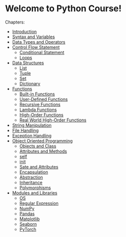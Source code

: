 # Welcome to Python Course!

Chapters:

-   [Introduction](chapters/Introduction)
-   [Syntax and Variables](chapters/Syntax-and-Variable)
-   [Data Types and Operators](chapters/Data-Types-Operators)
-   [Control Flow Statement](chapters/Control-Flow-Statements)
    -   [Conditional
        Statement](chapters/Control-Flow-Statements/Conditional-Statements)
    -   [Loops](chapters/Control-Flow-Statements/Loops)
-   [Data Structures](chapters/Data-Structure)
    -   [List](chapters/Data-Structure/List)
    -   [Tuple](chapters/Data-Structure/Tuple)
    -   [Set](chapters/Data-Structure/Set)
    -   [Dictionary](chapters/Data-Structure/Dictionary)
-   [Functions](chapters/Functions)
    -   [Built-in Functions](chapters/Functions/Built-in-Functions)
    -   [User-Defined
        Functions](chapters/Functions/User-defined-Functions)
    -   [Recursive Functions](chapters/Functions/Recursive-Functions)
    -   [Lambda Functions](chapters/Functions/Lambda-Function)
    -   [High-Order Functions](chapters/Functions/High-Order-Function)
    -   [Real World High-Order
        Functions](chapters/Functions/Real-World-HOF)
-   [String Manipulation](chapters/String_Manipulation)
-   [File Handling](chapters/File-handling)
-   [Exception Handling](chapters/Exception-Handling)
-   [Object Oriented Programming](chapters/OOPs)
    -   [Objects and Class](chapters/OOPs/Object_class)
    -   [Attributes and Methods](chapters/OOPs/Attributes-Methods)
    -   [self](chapters/OOPs/self)
    -   [init](chapters/OOPs/init)
    -   [Sate and Attributes](chapters/OOPs/State)
    -   [Encapsulation](chapters/OOPs/Encapsulation)
    -   [Abstraction](chapters/OOPs/Abstraction)
    -   [Inheritance](chapters/OOPs/Inheritance)
    -   [Polymorphisms](chapters/OOPs/Polymorphism)
-   [Modules and Libraries](chapters/Modules_Libraries)
    -   [OS](chapters/Modules_Libraries/Modules/os)
    -   [Regular Expression](chapters/Modules_Libraries/Modules/RegEx)
    -   [NumPy](chapters/Modules_Libraries/Libraries/NumPy/NumPy)
    -   [Pandas](chapters/Modules_Libraries/Libraries/Pandas/Pandas)
    -   [Matplotlib](chapters/Modules_Libraries/Libraries/Matplotlib/Matplotlib)
    -   [Seaborn](chapters/Modules_Libraries/Libraries/Seaborn/Seaborn)
    -   [PyTorch](chapters/Modules_Libraries/Libraries/Pytorch/PyTorch)
